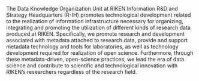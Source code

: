 The Data Knowledge Organization Unit at RIKEN Information R&D and Strategy Headquarters (R-IH) promotes technological development related to the realization of information infrastructure necessary for organizing, integrating and promoting the utilization of different kinds of research data produced at RIKEN. 
Specifically, we promote research and development associated with metadata attached to research data, provide and support metadata technology and tools for laboratories, as well as technology development required for realization of open science. 
Furthermore, through these metadata-driven, open-science practices, we lead the era of data science and contribute to scientific and technological innovation with RIKEN’s researchers regardless of the research field.
